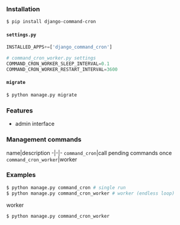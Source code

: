 ### Installation
```bash
$ pip install django-command-cron
```

#### `settings.py`
```python
INSTALLED_APPS+=['django_command_cron']

# command_cron_worker.py settings
COMMAND_CRON_WORKER_SLEEP_INTERVAL=0.1
COMMAND_CRON_WORKER_RESTART_INTERVAL=3600
```
#### `migrate`
```bash
$ python manage.py migrate
```

### Features
+   admin interface

### Management commands
name|description
-|-|-
`command_cron`|call pending commands once
`command_cron_worker`|worker

### Examples
```bash
$ python manage.py command_cron # single run
$ python manage.py command_cron_worker # worker (endless loop)
```

worker
```bash
$ python manage.py command_cron_worker
```

